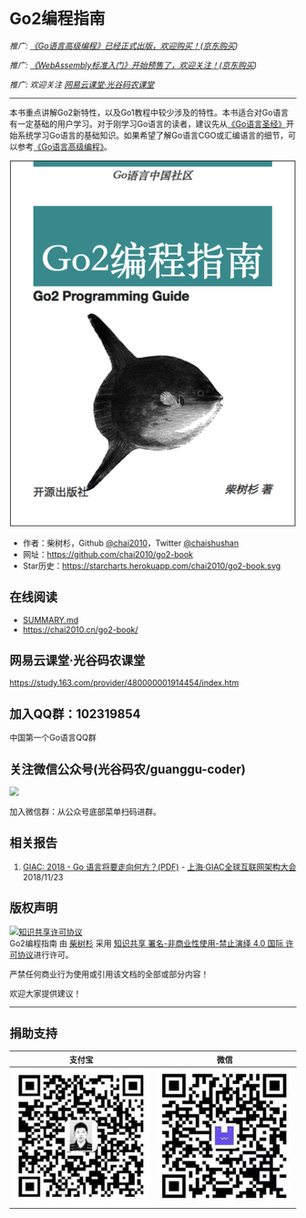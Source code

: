 # Go2编程指南


*推广: [《Go语言高级编程》已经正式出版，欢迎购买！](https://www.epubit.com/book/detail/40090)([京东购买](https://item.m.jd.com/product/12647494.html))*

*推广: [《WebAssembly标准入门》开始预售了，欢迎关注！](https://github.com/chai2010/awesome-wasm-zh/blob/master/webassembly-primer.md)([京东购买](https://item.jd.com/12499372.html))*

*推广: 欢迎关注 [网易云课堂·光谷码农课堂](https://study.163.com/provider/480000001914454/index.htm)*

----

本书重点讲解Go2新特性，以及Go1教程中较少涉及的特性。本书适合对Go语言有一定基础的用户学习。对于刚学习Go语言的读者，建议先从[《Go语言圣经》](https://github.com/golang-china/gopl-zh)开始系统学习Go语言的基础知识。如果希望了解Go语言CGO或汇编语言的细节，可以参考[《Go语言高级编程》](https://github.com/chai2010/advanced-go-programming-book)。

![](cover.png)

- 作者：柴树杉，Github [@chai2010](https://github.com/chai2010)，Twitter [@chaishushan](https://twitter.com/chaishushan)
- 网址：https://github.com/chai2010/go2-book
- Star历史：https://starcharts.herokuapp.com/chai2010/go2-book.svg

## 在线阅读

- [SUMMARY.md](SUMMARY.md)
- https://chai2010.cn/go2-book/


## 网易云课堂·光谷码农课堂

https://study.163.com/provider/480000001914454/index.htm


## 加入QQ群：102319854

中国第一个Go语言QQ群

## 关注微信公众号(光谷码农/guanggu-coder)

![](https://chai2010.cn/advanced-go-programming-book/weixin-guanggu-coder-logo.png)

加入微信群：从公众号底部菜单扫码进群。

## 相关报告

1. [GIAC: 2018 - Go 语言将要走向何方？(PDF)](https://chai2010.cn/static-public/talks/giac2018-go-talk.pdf) - [上海·GIAC全球互联网架构大会](http://2018.thegiac.com/detail.php?id=13467) 2018/11/23


## 版权声明

<a rel="license" href="http://creativecommons.org/licenses/by-nc-nd/4.0/"><img alt="知识共享许可协议" style="border-width:0" src="https://i.creativecommons.org/l/by-nc-nd/4.0/88x31.png" /></a><br /><span xmlns:dct="http://purl.org/dc/terms/" property="dct:title">Go2编程指南</span> 由 <a xmlns:cc="http://creativecommons.org/ns#" href="https://github.com/chai2010/go2-book" property="cc:attributionName" rel="cc:attributionURL">柴树杉</a> 采用 <a rel="license" href="http://creativecommons.org/licenses/by-nc-nd/4.0/">知识共享 署名-非商业性使用-禁止演绎 4.0 国际 许可协议</a>进行许可。

严禁任何商业行为使用或引用该文档的全部或部分内容！

欢迎大家提供建议！

----

## 捐助支持

| 支付宝 | 微信 |
|:-----:|:-----:|
|![alipay](images/donate-alipay-github-chai2010-20yuan.jpg)|![weixin](images/donate-weixin-github-chai2010-20yuan.jpg)|
